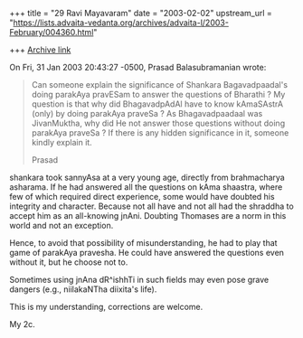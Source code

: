 +++
title = "29 Ravi Mayavaram"
date = "2003-02-02"
upstream_url = "https://lists.advaita-vedanta.org/archives/advaita-l/2003-February/004360.html"

+++
[Archive link](https://lists.advaita-vedanta.org/archives/advaita-l/2003-February/004360.html)

On Fri, 31 Jan 2003 20:43:27 -0500, Prasad Balasubramanian
<besprasad at LYCOS.COM> wrote:

>
>  Can someone explain the significance of Shankara Bagavadpaadal's doing
parakAya pravESam to answer the questions of Bharathi ?
>My question is that why did BhagavadpAdAl have to know kAmaSAstrA (only)
by doing parakAya praveSa ? As Bhagavadpaadaal was JivanMuktha, why did He
not answer those questions without doing parakAya praveSa ? If there is any
hidden significance in it, someone kindly explain it.
>
>Prasad


shankara took sannyAsa at a very young age, directly from brahmacharya
asharama. If he had answered all the questions on kAma shaastra, where few
of which required direct experience, some would have doubted his integrity
and character. Because not all have and not all had the shraddha to accept
him as an all-knowing jnAni. Doubting Thomases are a norm in this world and
not an exception.

Hence, to avoid that possibility of misunderstanding, he had to play that
game of parakAya pravesha. He could have answered the questions even
without it, but he choose not to.

Sometimes using jnAna dR^ishhTi in such fields may even pose grave dangers
(e.g., niilakaNTha diixita's life).

This is my understanding, corrections are welcome.

My 2c.

